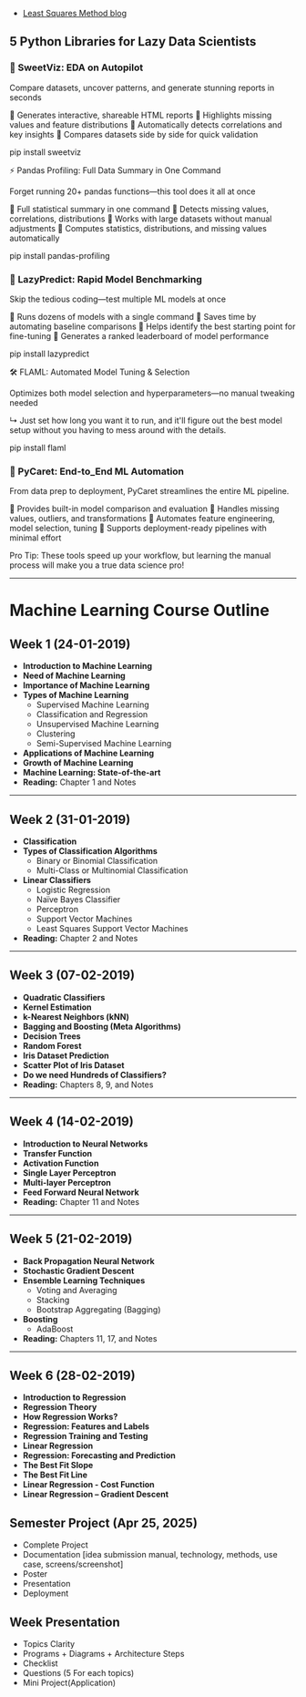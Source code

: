 
- [Least Squares Method blog](https://www.cuemath.com/data/least-squares/)

## 5 Python Libraries for Lazy Data Scientists 

### 🚀 SweetViz: EDA on Autopilot 

Compare datasets, uncover patterns, and generate stunning reports in seconds

🔹 Generates interactive, shareable HTML reports
🔹 Highlights missing values and feature distributions
🔹 Automatically detects correlations and key insights
🔹 Compares datasets side by side for quick validation

pip install sweetviz

⚡ Pandas Profiling: Full Data Summary in One Command 

Forget running 20+ pandas functions—this tool does it all at once

🔹 Full statistical summary in one command
🔹 Detects missing values, correlations, distributions
🔹 Works with large datasets without manual adjustments
🔹 Computes statistics, distributions, and missing values automatically

pip install pandas-profiling

### 🎯 LazyPredict: Rapid Model Benchmarking 

Skip the tedious coding—test multiple ML models at once

🔹 Runs dozens of models with a single command
🔹 Saves time by automating baseline comparisons
🔹 Helps identify the best starting point for fine-tuning
🔹 Generates a ranked leaderboard of model performance

pip install lazypredict

🛠️ FLAML:  Automated Model Tuning & Selection 

Optimizes both model selection and hyperparameters—no manual tweaking needed

↳ Just set how long you want it to run, and it'll figure out the best model setup without you having to mess around with the details.

pip install flaml

### 🤖 PyCaret: End-to_End ML Automation 

From data prep to deployment, PyCaret streamlines the entire ML pipeline.

🔹 Provides built-in model comparison and evaluation
🔹 Handles missing values, outliers, and transformations
🔹 Automates feature engineering, model selection, tuning
🔹 Supports deployment-ready pipelines with minimal effort

Pro Tip: These tools speed up your workflow, but learning the manual process will make you a true data science pro!



---

# Machine Learning Course Outline

## Week 1 (24-01-2019)
- **Introduction to Machine Learning**
- **Need of Machine Learning**
- **Importance of Machine Learning**
- **Types of Machine Learning**
  - Supervised Machine Learning
  - Classification and Regression
  - Unsupervised Machine Learning
  - Clustering
  - Semi-Supervised Machine Learning
- **Applications of Machine Learning**
- **Growth of Machine Learning**
- **Machine Learning: State-of-the-art**
- **Reading:** Chapter 1 and Notes

---

## Week 2 (31-01-2019)
- **Classification**
- **Types of Classification Algorithms**
  - Binary or Binomial Classification
  - Multi-Class or Multinomial Classification
- **Linear Classifiers**
  - Logistic Regression
  - Naïve Bayes Classifier
  - Perceptron
  - Support Vector Machines
  - Least Squares Support Vector Machines
- **Reading:** Chapter 2 and Notes

---

## Week 3 (07-02-2019)
- **Quadratic Classifiers**
- **Kernel Estimation**
- **k-Nearest Neighbors (kNN)**
- **Bagging and Boosting (Meta Algorithms)**
- **Decision Trees**
- **Random Forest**
- **Iris Dataset Prediction**
- **Scatter Plot of Iris Dataset**
- **Do we need Hundreds of Classifiers?**
- **Reading:** Chapters 8, 9, and Notes

---

## Week 4 (14-02-2019)
- **Introduction to Neural Networks**
- **Transfer Function**
- **Activation Function**
- **Single Layer Perceptron**
- **Multi-layer Perceptron**
- **Feed Forward Neural Network**
- **Reading:** Chapter 11 and Notes

---

## Week 5 (21-02-2019)
- **Back Propagation Neural Network**
- **Stochastic Gradient Descent**
- **Ensemble Learning Techniques**
  - Voting and Averaging
  - Stacking
  - Bootstrap Aggregating (Bagging)
- **Boosting**
  - AdaBoost
- **Reading:** Chapters 11, 17, and Notes

---

## Week 6 (28-02-2019)
- **Introduction to Regression**
- **Regression Theory**
- **How Regression Works?**
- **Regression: Features and Labels**
- **Regression Training and Testing**
- **Linear Regression**
- **Regression: Forecasting and Prediction**
- **The Best Fit Slope**
- **The Best Fit Line**
- **Linear Regression - Cost Function**
- **Linear Regression – Gradient Descent**


## Semester Project (Apr 25, 2025)
  - Complete Project
  - Documentation [idea submission manual, technology, methods, use case, screens/screenshot]
  - Poster
  - Presentation
  - Deployment


## Week Presentation
  - Topics Clarity
  - Programs + Diagrams + Architecture Steps
  - Checklist
  - Questions (5 For each topics)
  - Mini Project(Application)

